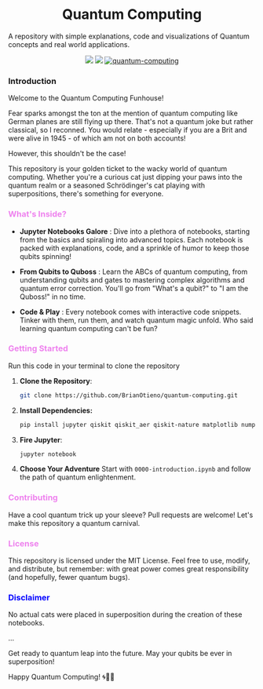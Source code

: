 <p align="center">
  <h1 align="center">Quantum Computing</h1>
A repository with simple explanations,  code and visualizations of Quantum concepts and real world applications. 
</p>

<!-- Shields -->
<p align="center">
<a rel="license" href="http://creativecommons.org/licenses/by/"><img src="https://badgen.net/badge/License/ MIT/green"/></a>
<img src="https://badgen.net/badge/Last%20Update/April%202025/green" /> 
<a href="https://github.com/BrianOtieno/quantum-computing" target="_blank">
  <img src="https://badgen.net/badge/Brian Otieno/quantum computing/purple"  alt="quantum-computing"/>
</a> 
</p> 

 <h3 align="left" colour="pink" >Introduction</h3>

 Welcome to the Quantum Computing Funhouse!

 Fear sparks amongst the ton at the mention of quantum computing like German planes are still flying up there. That's not a quantum joke but rather classical, so I reconned. You would relate - especially if you are a Brit and were alive in 1945 - of which am not on both accounts! 
 
 However, this shouldn't be the case!

This repository is your golden ticket to the wacky world of quantum computing. Whether you're a curious cat just dipping your paws into the quantum realm or a seasoned Schrödinger's cat playing with superpositions, there's something for everyone.

<h3 align="left" style="color:violet;">What's Inside? </h3>

- **Jupyter Notebooks Galore** : Dive into a plethora of notebooks, starting from the basics and spiraling into advanced topics. Each notebook is packed with explanations, code, and a sprinkle of humor to keep those qubits spinning!
  
- **From Qubits to Quboss** : Learn the ABCs of quantum computing, from understanding qubits and gates to mastering complex algorithms and quantum error correction. You'll go from "What's a qubit?" to "I am the Quboss!" in no time.
  
- **Code & Play** : Every notebook comes with interactive code snippets. Tinker with them, run them, and watch quantum magic unfold. Who said learning quantum computing can't be fun?

<h3 align="left" style="color:violet;">Getting Started </h3>

Run this code in your terminal to clone the repository

1. **Clone the Repository**: 
   ```bash
   git clone https://github.com/BrianOtieno/quantum-computing.git 
   ```
2. **Install Dependencies:**
   ```bash
   pip install jupyter qiskit qiskit_aer qiskit-nature matplotlib numpy qiskit_machine_learning qiskit-ibm-runtime pylatexenc pyscf seaborn networkx pennylane-qiskit qiskit-optimization qiskit-ibm-runtime qiskit-ignis --quiet
   ```

1. **Fire Jupyter**: 
   ```bash
   jupyter notebook
   ```

4. **Choose Your Adventure**
   Start with    ``0000-introduction.ipynb`` and follow the path of quantum enlightenment.

<h3 align="left" style="color:violet;">Contributing </h3>
Have a cool quantum trick up your sleeve? Pull requests are welcome! Let's make this repository a quantum carnival.

<h3 align="left" style="color:violet;">License </h3>
This repository is licensed under the MIT License. Feel free to use, modify, and distribute, but remember: with great power comes great responsibility (and hopefully, fewer quantum bugs).

<!-- <h3 align="left" style="color:violet;">Supporting  Repository </h3>
You can drop a star, a fork or if in a philanthropic mood,  send in a contribution via Sendwave or WorldRemit apps to Kenya via MPESA number: +254723328969. I could use a 128GB RAM laptop to run some advanced quantum concepts and share with the community. -->

<!-- ###### Below is a list of support received:

| Name| Item | Date |
| :---         |     :---:     |          ---: |
| Angelica Adipo  | USD 200     | 22-07-2024   |  -->



<h3 align="left" style="color:blue;">Disclaimer </h3>
No actual cats were placed in superposition during the creation of these notebooks. 

...

Get ready to quantum leap into the future. May your qubits be ever in superposition!

Happy Quantum Computing! 🌀🧑‍💻



